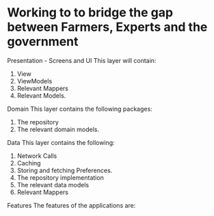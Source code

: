 # Working to to bridge the gap between Farmers, Experts and the government

[//]: # (Archicture)
Presentation - Screens and UI
This layer will contain:
1. View
2. ViewModels
3. Relevant Mappers
4. Relevant Models.

Domain
This layer contains the following packages:
1. The repository
2. The relevant domain models.

Data
This layer contains the following:
1. Network Calls
2. Caching
3. Storing and fetching Preferences.
4. The repository implementation
5. The relevant data models
6. Relevant Mappers

Features
The features of the applications are:


